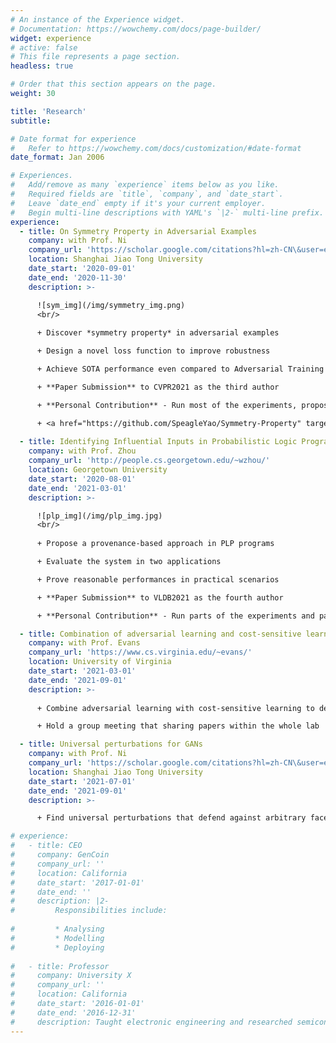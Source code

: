 ```yaml
---
# An instance of the Experience widget.
# Documentation: https://wowchemy.com/docs/page-builder/
widget: experience
# active: false
# This file represents a page section.
headless: true

# Order that this section appears on the page.
weight: 30

title: 'Research'
subtitle:

# Date format for experience
#   Refer to https://wowchemy.com/docs/customization/#date-format
date_format: Jan 2006

# Experiences.
#   Add/remove as many `experience` items below as you like.
#   Required fields are `title`, `company`, and `date_start`.
#   Leave `date_end` empty if it's your current employer.
#   Begin multi-line descriptions with YAML's `|2-` multi-line prefix.
experience:
  - title: On Symmetry Property in Adversarial Examples
    company: with Prof. Ni
    company_url: 'https://scholar.google.com/citations?hl=zh-CN\&user=eUbmKwYAAAAJ'
    location: Shanghai Jiao Tong University
    date_start: '2020-09-01'
    date_end: '2020-11-30'
    description: >-

      ![sym_img](/img/symmetry_img.png)
      <br/>
      
      + Discover *symmetry property* in adversarial examples

      + Design a novel loss function to improve robustness

      + Achieve SOTA performance even compared to Adversarial Training

      + **Paper Submission** to CVPR2021 as the third author

      + **Personal Contribution** - Run most of the experiments, propose the final version of the loss function, and participate in paper writing

      + <a href="https://github.com/SpeagleYao/Symmetry-Property" target="_blank">Open Source Code</a> on GitHub
        
  - title: Identifying Influential Inputs in Probabilistic Logic Programming
    company: with Prof. Zhou
    company_url: 'http://people.cs.georgetown.edu/~wzhou/'
    location: Georgetown University
    date_start: '2020-08-01'
    date_end: '2021-03-01'
    description: >-

      ![plp_img](/img/plp_img.jpg)
      <br/>
      
      + Propose a provenance-based approach in PLP programs

      + Evaluate the system in two applications

      + Prove reasonable performances in practical scenarios

      + **Paper Submission** to VLDB2021 as the fourth author

      + **Personal Contribution** - Run parts of the experiments and participate in paper revising

  - title: Combination of adversarial learning and cost-sensitive learning
    company: with Prof. Evans
    company_url: 'https://www.cs.virginia.edu/~evans/'
    location: University of Virginia
    date_start: '2021-03-01'
    date_end: '2021-09-01'
    description: >-
      
      + Combine adversarial learning with cost-sensitive learning to defend targeted attack

      + Hold a group meeting that sharing papers within the whole lab

  - title: Universal perturbations for GANs
    company: with Prof. Ni
    company_url: 'https://scholar.google.com/citations?hl=zh-CN\&user=eUbmKwYAAAAJ'
    location: Shanghai Jiao Tong University
    date_start: '2021-07-01'
    date_end: '2021-09-01'
    description: >-

      + Find universal perturbations that defend against arbitrary face manipulations with arbitrary 

# experience:
#   - title: CEO
#     company: GenCoin
#     company_url: ''
#     location: California
#     date_start: '2017-01-01'
#     date_end: ''
#     description: |2-
#         Responsibilities include:
        
#         * Analysing
#         * Modelling
#         * Deploying
        
#   - title: Professor
#     company: University X
#     company_url: ''
#     location: California
#     date_start: '2016-01-01'
#     date_end: '2016-12-31'
#     description: Taught electronic engineering and researched semiconductor physics.
---
```

